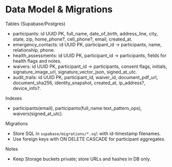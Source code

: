 # Data Model & Migrations

Tables (Supabase/Postgres)
- participants: id UUID PK, full_name, date_of_birth, address_line, city, state, zip, home_phone?, cell_phone?, email, created_at.
- emergency_contacts: id UUID PK, participant_id → participants, name, relationship, phone.
- health_assessments: id UUID PK, participant_id → participants, fields for health flags and notes.
- waivers: id UUID PK, participant_id → participants, consent flags, initials, signature_image_url, signature_vector_json, signed_at_utc.
- audit_trails: id UUID PK, participant_id, waiver_id, document_pdf_url, document_sha256, identity_snapshot, created_at, ip_address?, device_info?.

Indexes
- participants(email), participants(full_name text_pattern_ops), waivers(signed_at_utc).

Migrations
- Store SQL in `supabase/migrations/*.sql` with id-timestamp filenames.
- Use foreign keys with ON DELETE CASCADE for participant aggregates.

Notes
- Keep Storage buckets private; store URLs and hashes in DB only.

